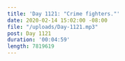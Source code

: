 ```yaml
---
title: 'Day 1121: "Crime fighters."'
date: 2020-02-14 15:02:00 -08:00
file: "/uploads/Day-1121.mp3"
post: Day 1121
duration: '00:04:59'
length: 7819619
---
```


